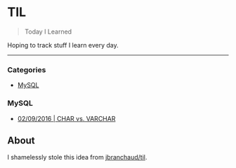 # TIL

> Today I Learned

Hoping to track stuff I learn every day. 

---

### Categories

* [MySQL](#mysql)

### MySQL

- [02/09/2016 | CHAR vs. VARCHAR](mysql/char_vs_varchar.md)

## About

I shamelessly stole this idea from
[jbranchaud/til](https://github.com/jbranchaud/til).

